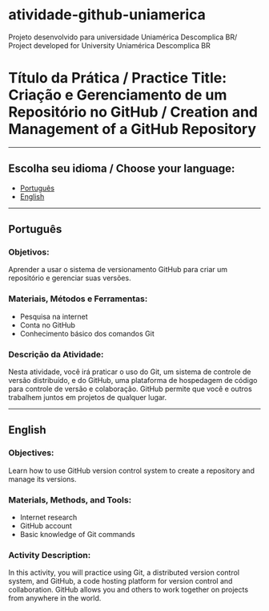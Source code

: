 # atividade-github-uniamerica
Projeto desenvolvido para universidade Uniamérica Descomplica BR/ Project developed for University Uniamérica Descomplica BR


# Título da Prática / Practice Title: Criação e Gerenciamento de um Repositório no GitHub / Creation and Management of a GitHub Repository

---

## Escolha seu idioma / Choose your language:

- [Português](#português)
- [English](#english)

---

## Português

### Objetivos:
Aprender a usar o sistema de versionamento GitHub para criar um repositório e gerenciar suas versões.

### Materiais, Métodos e Ferramentas:
- Pesquisa na internet
- Conta no GitHub
- Conhecimento básico dos comandos Git

### Descrição da Atividade:
Nesta atividade, você irá praticar o uso do Git, um sistema de controle de versão distribuído, e do GitHub, uma plataforma de hospedagem de código para controle de versão e colaboração. GitHub permite que você e outros trabalhem juntos em projetos de qualquer lugar.

---

## English

### Objectives:
Learn how to use GitHub version control system to create a repository and manage its versions.

### Materials, Methods, and Tools:
- Internet research
- GitHub account
- Basic knowledge of Git commands

### Activity Description:
In this activity, you will practice using Git, a distributed version control system, and GitHub, a code hosting platform for version control and collaboration. GitHub allows you and others to work together on projects from anywhere in the world.
